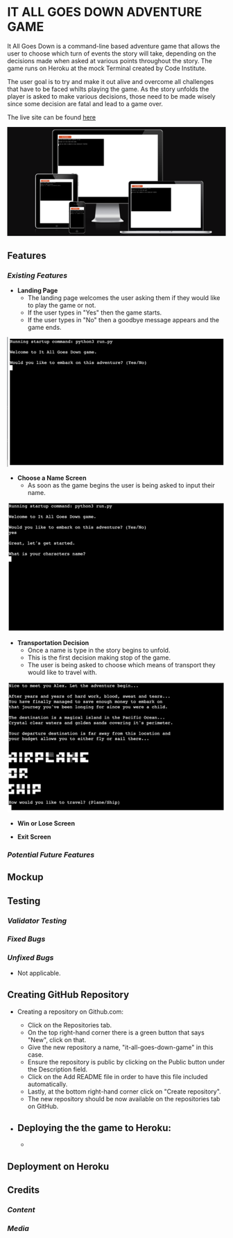 # IT ALL GOES DOWN ADVENTURE GAME

It All Goes Down is a command-line based adventure game that allows the user to choose which turn of events the story will take, depending on the decisions made when asked at various points throughout the story. The game runs on Heroku at the mock Terminal created by Code Institute.

The user goal is to try and make it out alive and overcome all challenges that have to be faced whilts playing the game. As the story unfolds the player is asked to make various decisions, those need to be made wisely since some decision are fatal and lead to a game over.

The live site can be found [here](https://it-all-goes-down-530830bd039b.herokuapp.com/)

![am-I-responsive](assets/images/am-i-responsive.png)

## **Features**
### *Existing Features*

- __Landing Page__
    - The landing page welcomes the user asking them if they would like to play the game or not.
    - If the user types in "Yes" then the game starts.
    - If the user types in "No" then a goodbye message appears and the game ends.

![Landing-Image](assets/images/landing-image.png)
- __Choose a Name Screen__
    - As soon as the game begins the user is being asked to input their name.

![Name-Screen](assets/images/name-screen.png)

- __Transportation Decision__
    - Once a name is type in the story begins to unfold.
    - This is the first decision making stop of the game.
    - The user is being asked to choose which means of transport they would like to travel with.

![Tansportation-Screen](assets/images/transportation-decision.png)
- __Win or Lose Screen__

- __Exit Screen__


### *Potential Future Features*

## **Mockup**


## **Testing**



### *Validator Testing*


### *Fixed Bugs* 

### *Unfixed Bugs*
- Not applicable.

## **Creating GitHub Repository**
-  Creating a repository on Github.com:
    - Click on the Repositories tab.
    - On the top right-hand corner there is a green button that says "New", click on that.
    - Give the new repository a name, "it-all-goes-down-game" in this case.
    - Ensure the repository is public by clicking on the Public button under the Description field.
    - Click on the Add README file in order to have this file included automatically.
    - Lastly, at the bottom right-hand corner click on "Create repository".
    - The new repository should be now available on the repositories tab on GitHub.

- Deploying the the game to Heroku:
    -
    -

## **Deployment on Heroku** 

    
## **Credits**
### *Content*

### *Media* 

